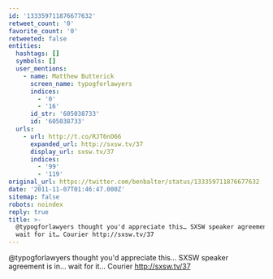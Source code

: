 ```yaml
---
id: '133359711876677632'
retweet_count: '0'
favorite_count: '0'
retweeted: false
entities:
  hashtags: []
  symbols: []
  user_mentions:
    - name: Matthew Butterick
      screen_name: typogforlawyers
      indices:
        - '0'
        - '16'
      id_str: '605038733'
      id: '605038733'
  urls:
    - url: http://t.co/RJT6nO66
      expanded_url: http://sxsw.tv/37
      display_url: sxsw.tv/37
      indices:
        - '99'
        - '119'
original_url: https://twitter.com/benbalter/status/133359711876677632
date: '2011-11-07T01:46:47.000Z'
sitemap: false
robots: noindex
reply: true
title: >-
  @typogforlawyers thought you'd appreciate this… SXSW speaker agreement is in…
  wait for it… Courier http://sxsw.tv/37
---
```


@typogforlawyers thought you'd appreciate this… SXSW speaker agreement is in… wait for it… Courier http://sxsw.tv/37